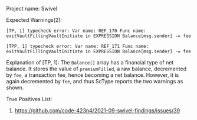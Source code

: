 Project name: Swivel

Expected Warnings(2):
```
[TP, 1] typecheck error: Var name: REF_170 Func name: exitVaultFillingVaultInitiate in EXPRESSION Balance[msg.sender] -= fee

[TPP, 1] typecheck error: Var name: REF_171 Func name: exitVaultFillingVaultInitiate in EXPRESSION Balance[msg.sender] -= fee
```

Explanation of [TP, 1]: The `Balance[]` array has a financial type of net balance. It stores the value of `premiumFilled`, a raw balance, decremented by `fee`, a transaction fee, hence becoming a net balance. However, it is again decremented by `fee`, and thus ScType reports the two warnings as shown.

True Positives List:
1) https://github.com/code-423n4/2021-09-swivel-findings/issues/39
